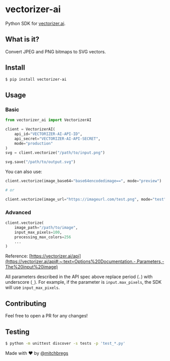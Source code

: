 # vectorizer-ai

Python SDK for [vectorizer.ai](https://vectorizer.ai/).

## What is it?

Convert JPEG and PNG bitmaps to SVG vectors.

## Install

```bash
$ pip install vectorizer-ai
```

## Usage

### Basic

```python
from vectorizer_ai import VectorizerAI

client = VectorizerAI(
    api_id="VECTORIZER-AI-API-ID",
    api_secret="VECTORIZER-AI-API-SECRET",
    mode="production"
)
svg = client.vectorize("/path/to/input.png")

svg.save("/path/to/output.svg")
```

You can also use:

```python
client.vectorize(image_base64="base64encodedimage==", mode="preview")

# or

client.vectorize(image_url="https://imageurl.com/test.png", mode="test")
```

### Advanced

```python
client.vectorize(
    image_path="/path/to/image",
    input_max_pixels=100,
    processing_max_colors=256
    ...
)
```

Reference: [https://vectorizer.ai/api](https://vectorizer.ai/api#:~:text=Options%20Documentation.-,Parameters,-The%20input%20image)

All parameters described in the API spec above replace period (`.`) with underscore (`_`). For example, if the parameter is `input.max_pixels`, the SDK will use `input_max_pixels`.

## Contributing

Feel free to open a PR for any changes!

## Testing

```bash
$ python -m unittest discover -s tests -p 'test_*.py'
```

Made with ❤️ by [@mitchbregs](https://twitter.com/mitchbregs)
